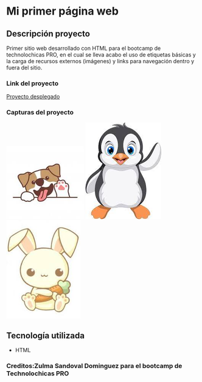 # Mi primer página web
 
## Descripción proyecto

Primer sitio web desarrollado con HTML para el bootcamp de technolochicas PRO, en el cual se lleva acabo el uso de etiquetas básicas y la carga de recursos externos (imágenes) y links para navegación dentro y fuera del sitio.

### Link del proyecto

[Proyecto desplegado]()

### Capturas del proyecto

![Captura Links conejo](assets/perrito.jpeg)
![Captura Links pinguino](assets/pinguino.jpeg)
![Captura Links perrito](assets/conejo.jpeg)

## Tecnología utilizada

* HTML


### Creditos:Zulma Sandoval Dominguez para el bootcamp de Technolochicas PRO